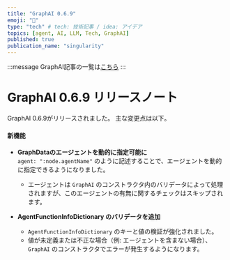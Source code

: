 ```yaml
---
title: "GraphAI 0.6.9"
emoji: "🤖"
type: "tech" # tech: 技術記事 / idea: アイデア
topics: [agent, AI, LLM, Tech, GraphAI]
published: true
publication_name: "singularity"
---
```


:::message
GraphAI記事の一覧は[こちら](https://zenn.dev/singularity/articles/graphai-index)
:::

# GraphAI 0.6.9 リリースノート

GraphAI 0.6.9がリリースされました。
主な変更点は以下。

#### 新機能

- **GraphDataのエージェントを動的に指定可能に**  
  `agent: ":node.agentName"` のように記述することで、エージェントを動的に指定できるようになりました。  
  - エージェントは `GraphAI` のコンストラクタ内のバリデータによって処理されますが、このエージェントの有無に関するチェックはスキップされます。

- **AgentFunctionInfoDictionary のバリデータを追加**  
  - `AgentFunctionInfoDictionary` のキーと値の検証が強化されました。  
  - 値が未定義または不正な場合（例: エージェントを含まない場合）、`GraphAI` のコンストラクタでエラーが発生するようになります。

